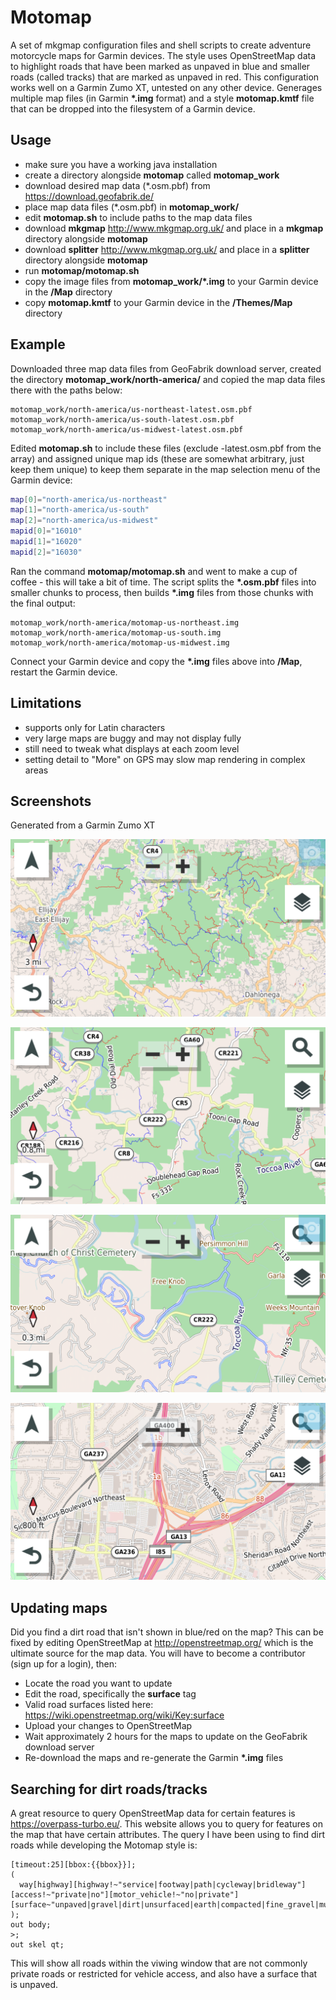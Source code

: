 # Motomap
A set of mkgmap configuration files and shell scripts to create adventure motorcycle maps for Garmin devices. The style uses OpenStreetMap data to highlight roads that have been marked as unpaved in blue and smaller roads (called tracks) that are marked as unpaved in red. This configuration works well on a Garmin Zumo XT, untested on any other device. Generages multiple map files (in Garmin **\*.img** format) and a style **motomap.kmtf** file that can be dropped into the filesystem of a Garmin device.

## Usage
* make sure you have a working java installation
* create a directory alongside **motomap** called **motomap_work**
* download desired map data (\*.osm.pbf) from https://download.geofabrik.de/
* place map data files (\*.osm.pbf) in **motomap_work/**
* edit **motomap.sh** to include paths to the map data files
* download **mkgmap** http://www.mkgmap.org.uk/ and place in a **mkgmap** directory alongside **motomap**
* download **splitter** http://www.mkgmap.org.uk/ and place in a **splitter** directory alongside **motomap**
* run **motomap/motomap.sh**
* copy the image files from **motomap_work/\*.img** to your Garmin device in the **/Map** directory
* copy **motomap.kmtf** to your Garmin device in the **/Themes/Map** directory

## Example
Downloaded three map data files from GeoFabrik download server, created the directory **motomap_work/north-america/** and copied the map data files there with the paths below:
```
motomap_work/north-america/us-northeast-latest.osm.pbf
motomap_work/north-america/us-south-latest.osm.pbf
motomap_work/north-america/us-midwest-latest.osm.pbf
```
Edited **motomap.sh** to include these files (exclude -latest.osm.pbf from the array) and assigned unique map ids (these are somewhat arbitrary, just keep them unique) to keep them separate in the map selection menu of the Garmin device:
``` bash
map[0]="north-america/us-northeast"
map[1]="north-america/us-south"
map[2]="north-america/us-midwest"
mapid[0]="16010"
mapid[1]="16020"
mapid[2]="16030"
```
Ran the command **motomap/motomap.sh** and went to make a cup of coffee - this will take a bit of time.  The script splits the **\*.osm.pbf** files into smaller chunks to process, then builds **\*.img** files from those chunks with the final output:
```
motomap_work/north-america/motomap-us-northeast.img
motomap_work/north-america/motomap-us-south.img
motomap_work/north-america/motomap-us-midwest.img
```
Connect your Garmin device and copy the **\*.img** files above into **/Map**, restart the Garmin device.

## Limitations
* supports only for Latin characters
* very large maps are buggy and may not display fully
* still need to tweak what displays at each zoom level
* setting detail to "More" on GPS may slow map rendering in complex areas

## Screenshots
Generated from a Garmin Zumo XT

![Image](https://github.com/markcushman/motomap/blob/master/screenshots/chattahoochee%20nf.png?raw=true)

![Image](https://github.com/markcushman/motomap/blob/master/screenshots/old%20dial%20road.png?raw=true)

![Image](https://github.com/markcushman/motomap/blob/master/screenshots/old%20dial%20road%20zoomed.png?raw=true)

![Image](https://github.com/markcushman/motomap/blob/master/screenshots/85%20and%20400.png?raw=true)

## Updating maps
Did you find a dirt road that isn't shown in blue/red on the map?  This can be fixed by editing OpenStreetMap at http://openstreetmap.org/ which is the ultimate source for the map data.  You will have to become a contributor (sign up for a login), then:
* Locate the road you want to update
* Edit the road, specifically the **surface** tag
* Valid road surfaces listed here: https://wiki.openstreetmap.org/wiki/Key:surface
* Upload your changes to OpenStreetMap
* Wait approximately 2 hours for the maps to update on the GeoFabrik download server
* Re-download the maps and re-generate the Garmin **\*.img** files

## Searching for dirt roads/tracks
A great resource to query OpenStreetMap data for certain features is https://overpass-turbo.eu/.  This website allows you to query for features on the map that have certain attributes.  The query I have been using to find dirt roads while developing the Motomap style is:
```
[timeout:25][bbox:{{bbox}}];
(
  way[highway][highway!~"service|footway|path|cycleway|bridleway"][access!~"private|no"][motor_vehicle!~"no|private"][surface~"unpaved|gravel|dirt|unsurfaced|earth|compacted|fine_gravel|mud|sand|ground"];
);
out body;
>;
out skel qt;
```
This will show all roads within the viwing window that are not commonly private roads or restricted for vehicle access, and also have a surface that is unpaved.
